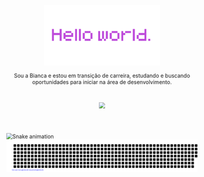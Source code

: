 <div align="center"><img height="160em" src="hello.png"/></div>
  <p align="center">Sou a Bianca e estou em transição de carreira, estudando e buscando oportunidades para iniciar na área de desenvolvimento.</p>
<br/>
<div align="center">

  <a href="https://www.linkedin.com/in/bncblnc/" target="_blank"><img height="30em" src="https://cdn.jsdelivr.net/gh/devicons/devicon/icons/linkedin/linkedin-original.svg" /></a> 

  </div>
  <br/>


<br/>



![Snake animation](https://github.com/bncblnc/bncblnc/blob/output/github-contribution-grid-snake.svg)
![gitartwork](gitartwork.svg)
